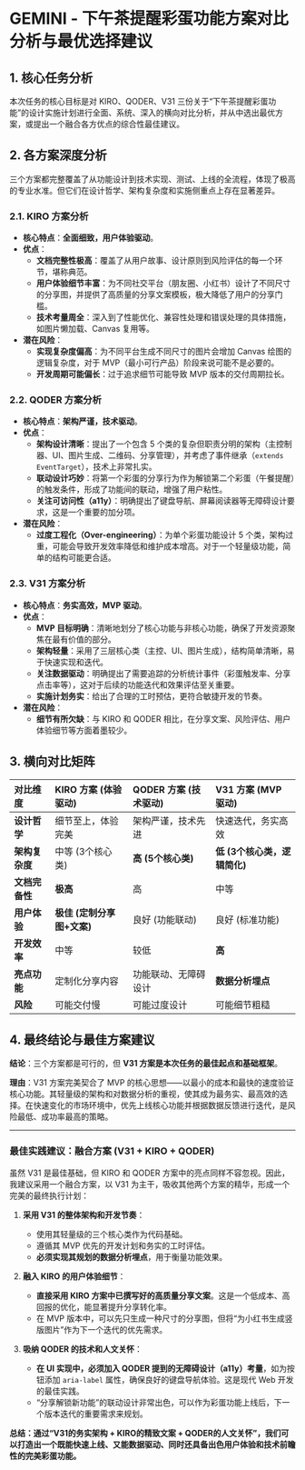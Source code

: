 # GEMINI - 下午茶提醒彩蛋功能方案对比分析与最优选择建议

## 1. 核心任务分析

本次任务的核心目标是对 KIRO、QODER、V31 三份关于“下午茶提醒彩蛋功能”的设计实施计划进行全面、系统、深入的横向对比分析，并从中选出最优方案，或提出一个融合各方优点的综合性最佳建议。

## 2. 各方案深度分析

三个方案都完整覆盖了从功能设计到技术实现、测试、上线的全流程，体现了极高的专业水准。但它们在设计哲学、架构复杂度和实施侧重点上存在显著差异。

### 2.1. KIRO 方案分析

- **核心特点**：**全面细致，用户体验驱动**。
- **优点**：
    - **文档完整性极高**：覆盖了从用户故事、设计原则到风险评估的每一个环节，堪称典范。
    - **用户体验细节丰富**：为不同社交平台（朋友圈、小红书）设计了不同尺寸的分享图，并提供了高质量的分享文案模板，极大降低了用户的分享门槛。
    - **技术考量周全**：深入到了性能优化、兼容性处理和错误处理的具体措施，如图片懒加载、Canvas 复用等。
- **潜在风险**：
    - **实现复杂度偏高**：为不同平台生成不同尺寸的图片会增加 Canvas 绘图的逻辑复杂度，对于 MVP（最小可行产品）阶段来说可能不是必要的。
    - **开发周期可能偏长**：过于追求细节可能导致 MVP 版本的交付周期拉长。

### 2.2. QODER 方案分析

- **核心特点**：**架构严谨，技术驱动**。
- **优点**：
    - **架构设计清晰**：提出了一个包含 5 个类的复杂但职责分明的架构（主控制器、UI、图片生成、二维码、分享管理），并考虑了事件继承（`extends EventTarget`），技术上非常扎实。
    - **联动设计巧妙**：将第一个彩蛋的分享行为作为解锁第二个彩蛋（午餐提醒）的触发条件，形成了功能间的联动，增强了用户粘性。
    - **关注可访问性（a11y）**：明确提出了键盘导航、屏幕阅读器等无障碍设计要求，这是一个重要的加分项。
- **潜在风险**：
    - **过度工程化（Over-engineering）**：为单个彩蛋功能设计 5 个类，架构过重，可能会导致开发效率降低和维护成本增高。对于一个轻量级功能，简单的结构可能更合适。

### 2.3. V31 方案分析

- **核心特点**：**务实高效，MVP 驱动**。
- **优点**：
    - **MVP 目标明确**：清晰地划分了核心功能与非核心功能，确保了开发资源聚焦在最有价值的部分。
    - **架构轻量**：采用了三层核心类（主控、UI、图片生成），结构简单清晰，易于快速实现和迭代。
    - **关注数据驱动**：明确提出了需要追踪的分析统计事件（彩蛋触发率、分享点击率等），这对于后续的功能迭代和效果评估至关重要。
    - **实施计划务实**：给出了合理的工时预估，更符合敏捷开发的节奏。
- **潜在风险**：
    - **细节有所欠缺**：与 KIRO 和 QODER 相比，在分享文案、风险评估、用户体验细节等方面着墨较少。

## 3. 横向对比矩阵

| 对比维度 | KIRO 方案 (体验驱动) | QODER 方案 (技术驱动) | V31 方案 (MVP 驱动) |
| :--- | :--- | :--- | :--- |
| **设计哲学** | 细节至上，体验完美 | 架构严谨，技术先进 | 快速迭代，务实高效 |
| **架构复杂度** | 中等 (3个核心类) | **高 (5个核心类)** | **低 (3个核心类，逻辑简化)** |
| **文档完备性** | **极高** | 高 | 中等 |
| **用户体验** | **极佳 (定制分享图+文案)** | 良好 (功能联动) | 良好 (标准功能) |
| **开发效率** | 中等 | 较低 | **高** |
| **亮点功能** | 定制化分享内容 | 功能联动、无障碍设计 | **数据分析埋点** |
| **风险** | 可能交付慢 | 可能过度设计 | 可能细节粗糙 |

## 4. 最终结论与最佳方案建议

**结论**：三个方案都是可行的，但 **V31 方案是本次任务的最佳起点和基础框架**。

**理由**：V31 方案完美契合了 MVP 的核心思想——以最小的成本和最快的速度验证核心功能。其轻量级的架构和对数据分析的重视，使其成为最务实、最高效的选择。在快速变化的市场环境中，优先上线核心功能并根据数据反馈进行迭代，是风险最低、成功率最高的策略。

---

### **最佳实践建议：融合方案 (V31 + KIRO + QODER)**

虽然 V31 是最佳基础，但 KIRO 和 QODER 方案中的亮点同样不容忽视。因此，我建议采用一个融合方案，以 V31 为主干，吸收其他两个方案的精华，形成一个完美的最终执行计划：

1.  **采用 V31 的整体架构和开发节奏**：
    - 使用其轻量级的三个核心类作为代码基础。
    - 遵循其 MVP 优先的开发计划和务实的工时评估。
    - **必须实现其规划的数据分析埋点**，用于衡量功能效果。

2.  **融入 KIRO 的用户体验细节**：
    - **直接采用 KIRO 方案中已撰写好的高质量分享文案**。这是一个低成本、高回报的优化，能显著提升分享转化率。
    - 在 MVP 版本中，可以先只生成一种尺寸的分享图，但将“为小红书生成竖版图片”作为下一个迭代的优先需求。

3.  **吸纳 QODER 的技术和人文关怀**：
    - **在 UI 实现中，必须加入 QODER 提到的无障碍设计（a11y）考量**，如为按钮添加 `aria-label` 属性，确保良好的键盘导航体验。这是现代 Web 开发的最佳实践。
    - “分享解锁新功能”的联动设计非常出色，可以作为彩蛋功能上线后，下一个版本迭代的重要需求来规划。

**总结：通过“V31的务实架构 + KIRO的精致文案 + QODER的人文关怀”，我们可以打造出一个既能快速上线、又能数据驱动、同时还具备出色用户体验和技术前瞻性的完美彩蛋功能。**